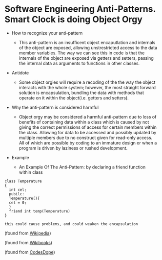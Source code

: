 # Software Engineering Anti-Patterns. Smart Clock is doing Object Orgy

* How to recognize your anti-pattern
  * This anti-pattern is an insufficent object encaputlation and internals of the object are exposed, allowing unstrestricted access to the data member variables.
    The way we can see this in code is that the internals of the object are exposed via getters and setters, passing the internal data as arguments to functions in other classes.



* Antidote
  * Some object orgies will require a recoding of the the way the object interacts with the whole system; however, the most straight
    forward solution is encapsulation, bundling the data with methods that operate on it within the object(i.e. getters and setters).

* Why the anti-pattern is considered harmful
  * Object orgy may be considered a harmful anti-pattern due to loss of benefits of containing data within a class which is caused by not giving the correct permissions of access for certain members within the class. Allowing for data to be accessed 
    and possibly updated by multiple members due to no construct given for read-only access. All of which are possible by coding
    to an immature design or when a program is driven by laziness or rushed development.

* Example
  * An Example Of The Anti-Pattern:
    by declaring a friend function within class

```
class Temperature
{
  int cel;
  pubilc:
  Temperature(){
  cel = 0;
  }
  friend int temp(Temperature)
}
```
    this could cause problems, and could weaken the encapsulation

 (found from [Wikipedia](https://en.wikipedia.org/wiki/Object_orgy))
 
 (found from [Wikibooks](https://en.wikibooks.org/wiki/Introduction_to_Software_Engineering/Architecture/Anti-Patterns))
 
 (found from [CodesDope](https://www.codesdope.com/cpp-friend-class-and-function/))
 
